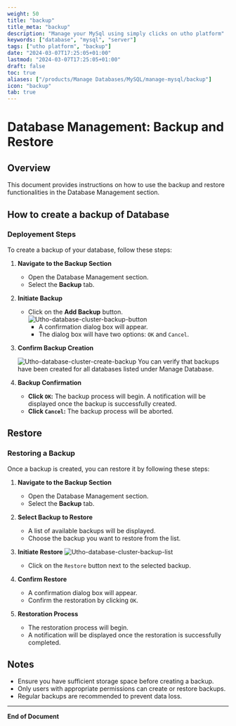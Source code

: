 ```yaml
---
weight: 50
title: "backup"
title_meta: "backup"
description: "Manage your MySql using simply clicks on utho platform"
keywords: ["database", "mysql", "server"]
tags: ["utho platform", "backup"]
date: "2024-03-07T17:25:05+01:00"
lastmod: "2024-03-07T17:25:05+01:00"
draft: false
toc: true
aliases: ["/products/Manage Databases/MySQL/manage-mysql/backup"]
icon: "backup"
tab: true
---
```


# Database Management: Backup and Restore

## Overview

This document provides instructions on how to use the backup and restore functionalities in the Database Management section.

## **How to create a backup of Database**

### Deployement Steps

To create a backup of your database, follow these steps:

1. **Navigate to the Backup Section**

   - Open the Database Management section.
   - Select the **Backup** tab.

2. **Initiate Backup**

   - Click on the **Add Backup** button.
     ![Utho-database-cluster-backup-button](image/Utho-database-cluster-backup-button.png)
     - A confirmation dialog box will appear.
     - The dialog box will have two options: `OK` and `Cancel`.

3. **Confirm Backup Creation**

   
     ![Utho-database-cluster-create-backup](image/Utho-database-cluster-backup-list.png)
      You can verify that backups have been created for all databases listed under Manage Database.

4. **Backup Confirmation**
   - **Click `OK`:** The backup process will begin. A notification will be displayed once the backup is successfully created.
   - **Click `Cancel`:** The backup process will be aborted.




## Restore

### Restoring a Backup

Once a backup is created, you can restore it by following these steps:

1. **Navigate to the Backup Section**

   - Open the Database Management section.
   - Select the  **Backup** tab.

2. **Select Backup to Restore**

   - A list of available backups will be displayed.
   - Choose the backup you want to restore from the list.

3. **Initiate Restore**
   ![Utho-database-cluster-backup-list](image/Utho-database-cluster-backup-list.png)

   - Click on the `Restore` button next to the selected backup.

4. **Confirm Restore**

   - A confirmation dialog box will appear.
   - Confirm the restoration by clicking `OK`.

5. **Restoration Process**
   - The restoration process will begin.
   - A notification will be displayed once the restoration is successfully completed.

## Notes

- Ensure you have sufficient storage space before creating a backup.
- Only users with appropriate permissions can create or restore backups.
- Regular backups are recommended to prevent data loss.

<!-- ## Troubleshooting

- If you encounter any issues during the backup or restore process, check the system logs for more details.
- For further assistance, contact the IT support team. -->

---

**End of Document**
